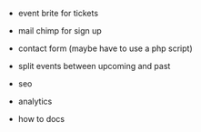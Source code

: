 - event brite for tickets

- mail chimp for sign up

- contact form (maybe have to use a php script)

- split events between upcoming and past 

- seo

- analytics

- how to docs
